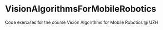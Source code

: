 # VisionAlgorithmsForMobileRobotics
Code exercises for the course Vision Algorithms for Mobile Robotics @ UZH
